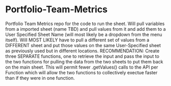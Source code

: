 # Portfolio-Team-Metrics
Portfolio Team Metrics repo for the code to run the sheet. Will pull variables from a imported sheet (name TBD) and pull values from it and add them to a User Specified Sheet Name (will most likely be a dropdown from the menu itself). Will MOST LIKELY have to pull a different set of values from a DIFFERENT sheet and put those values on the same User-Specified sheet as previously used but in different locations. RECOMMENDATION: Create three SEPARATE functions, one to retrieve the input and pass the input to the two functions for pulling the data from the two sheets to put them back on the main sheet. This will permit fewer .getValues() calls to the API per Function which will allow the two functions to collectively exectue faster than if they were in one function. 
